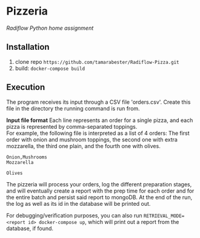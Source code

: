 # Pizzeria
*Radiflow Python home assignment*

## Installation
1. clone repo `https://github.com/tamarabester/Radiflow-Pizza.git`
2. build: `docker-compose build`

## Execution
The program receives its input through a CSV file 'orders.csv'. Create this file in the directory the running command is run from.

**Input file format**
Each line represents an order for a single pizza, and each pizza is represented by comma-separated toppings.  
For example, the following file is interpreted as a list of 4 orders: The first order with onion and mushroom toppings, the second one with extra mozzarella, the third one plain, and the fourth one with olives.  
```
Onion,Mushrooms
Mozzarella

Olives
```

The pizzeria will process your orders, log the different preparation stages, and will eventually create a report with the prep time for each order and for the entire batch and persist said report to mongoDB.
At the end of the run, the log as well as its id in the database will be printed out.

For debugging/verification purposes, you can also run `RETRIEVAL_MODE=<report id> docker-compose up`, which will print out a report from the database, if found.

